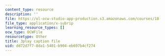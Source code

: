 ```yaml
---
content_type: resource
description: ''
file: https://ol-ocw-studio-app-production.s3.amazonaws.com/courses/18-06sc-linear-algebra-fall-2011/dd72d7f78da15401b904eb697b4cf274_lGGDIGizcQ0.vtt
file_type: application/x-subrip
learning_resource_types: []
ocw_type: OCWFile
resourcetype: Other
title: 3play caption file
uid: dd72d7f7-8da1-5401-b904-eb697b4cf274
---
```


